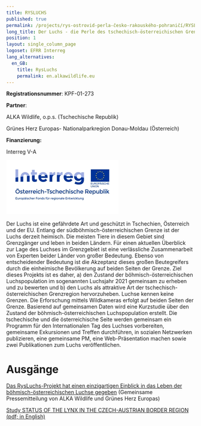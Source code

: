 ```yaml
---
title: RYSLUCHS
published: true
permalink: /projects/rys-ostrovid-perla-česko-rakouského-pohraničí/RYSLUCHS
long_title: Der Luchs - die Perle des tschechisch-österreichischen Grenzgebietes
position: 1
layout: single_column_page
logoset: EFRR Interreg
lang_alternatives:
  en_GB:
    title: RysLuchs
    permalink: en.alkawildlife.eu
---
```

**Registrationsnummer**: KPF-01-273

**Partner**:

ALKA Wildlife, o.p.s. (Tschechische Republik)

Grünes Herz Europas- Nationalparkregion Donau-Moldau (Österreich)

**Finanzierung:**

Interreg V-A 

![](/media/interreg_oesterreich-tschechische-republik_de_rgb_300.jpg)

Der Luchs ist eine gefährdete Art und geschützt in Tschechien, Österreich und der EU. Entlang der südböhmisch-österreichischen Grenze ist der Luchs derzeit heimisch. Die meisten Tiere in diesem Gebiet sind Grenzgänger und leben in beiden Ländern. Für einen aktuellen Überblick zur Lage des Luchses im Grenzgebiet ist eine verlässliche Zusammenarbeit von Experten beider Länder von großer Bedeutung. Ebenso von entscheidender Bedeutung ist die Akzeptanz dieses großen Beutegreifers durch die einheimische Bevölkerung auf beiden Seiten der Grenze. Ziel dieses Projekts ist es daher, a) den Zustand der böhmisch-österreichischen Luchspopulation im sogenannten Luchsjahr 2021 gemeinsam zu erheben und zu bewerten und b) den Luchs als attraktive Art der tschechisch-österreichischen Grenzregion hervorzuheben. Luchse kennen keine Grenzen. Die Erforschung mittels Wildkameras erfolgt auf beiden Seiten der Grenze. Basierend auf gemeinsamen Daten wird eine Kurzstudie über den Zustand der böhmisch-österreichischen Luchspopulation erstellt. Die tschechische und die österreichische Seite werden gemeinsam ein Programm für den Internationalen Tag des Luchses vorbereiten, gemeinsame Exkursionen und Treffen durchführen, in sozialen Netzwerken publizieren, eine gemeinsame PM, eine Web-Präsentation machen sowie zwei Publikationen zum Luchs veröffentlichen.

# Ausgänge

[Das RysLuchs-Projekt hat einen einzigartigen Einblick in das Leben der böhmisch-österreichischen Luchse gegeben](/projects/rys-ostrovid-perla-česko-rakouského-pohraničí/rysluchs/Einblick_Luchse) (Gemeinsame Pressemitteilung von ALKA Wildlife und Grünes Herz Europas)

[Study STATUS OF THE LYNX IN THE CZECH-AUSTRIAN BORDER REGION (pdf; in English)](/media/Lynx_Monitoring_Report_RysLuchs_2022_ENG.pdf)
